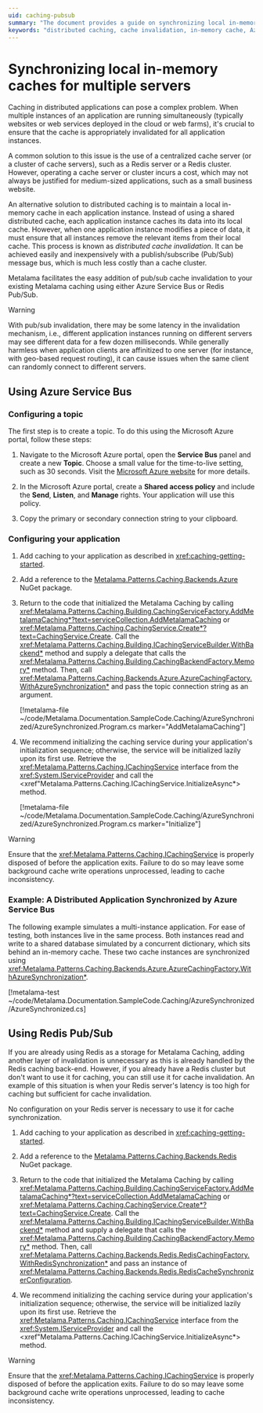 ```yaml
---
uid: caching-pubsub
summary: "The document provides a guide on synchronizing local in-memory caches across multiple servers using Metalama's publish/subscribe (Pub/Sub) message bus. It details the process using Azure Service Bus and Redis Pub/Sub."
keywords: "distributed caching, cache invalidation, in-memory cache, Azure Service Bus, Redis Pub/Sub, Metalama, publish/subscribe, cache synchronization, cache consistency"
---
```

# Synchronizing local in-memory caches for multiple servers

Caching in distributed applications can pose a complex problem. When multiple instances of an application are running simultaneously (typically websites or web services deployed in the cloud or web farms), it's crucial to ensure that the cache is appropriately invalidated for all application instances.

A common solution to this issue is the use of a centralized cache server (or a cluster of cache servers), such as a Redis server or a Redis cluster. However, operating a cache server or cluster incurs a cost, which may not always be justified for medium-sized applications, such as a small business website.

An alternative solution to distributed caching is to maintain a local in-memory cache in each application instance. Instead of using a shared distributed cache, each application instance caches its data into its local cache. However, when one application instance modifies a piece of data, it must ensure that all instances remove the relevant items from their local cache. This process is known as *distributed cache invalidation*. It can be achieved easily and inexpensively with a publish/subscribe (Pub/Sub) message bus, which is much less costly than a cache cluster.

Metalama facilitates the easy addition of pub/sub cache invalidation to your existing Metalama caching using either Azure Service Bus or Redis Pub/Sub.

> [!WARNING]
> With pub/sub invalidation, there may be some latency in the invalidation mechanism, i.e., different application instances running on different servers may see different data for a few dozen milliseconds. While generally harmless when application clients are affinitized to one server (for instance, with geo-based request routing), it can cause issues when the same client can randomly connect to different servers.


## Using Azure Service Bus


### Configuring a topic

The first step is to create a topic. To do this using the Microsoft Azure portal, follow these steps:

1. Navigate to the Microsoft Azure portal, open the **Service Bus** panel and create a new **Topic**. Choose a small value for the time-to-live setting, such as 30 seconds. Visit the [Microsoft Azure website](https://learn.microsoft.com/en-us/azure/service-bus-messaging/service-bus-quickstart-topics-subscriptions-portal) for more details.

2. In the Microsoft Azure portal, create a **Shared access policy** and include the **Send**, **Listen**, and **Manage** rights. Your application will use this policy.

3. Copy the primary or secondary connection string to your clipboard.


### Configuring your application

1. Add caching to your application as described in <xref:caching-getting-started>.

2. Add a reference to the [Metalama.Patterns.Caching.Backends.Azure](https://www.nuget.org/packages/Metalama.Patterns.Caching.Backends.Azure/) NuGet package.

3. Return to the code that initialized the Metalama Caching by calling <xref:Metalama.Patterns.Caching.Building.CachingServiceFactory.AddMetalamaCaching*?text=serviceCollection.AddMetalamaCaching> or <xref:Metalama.Patterns.Caching.CachingService.Create*?text=CachingService.Create>. Call the <xref:Metalama.Patterns.Caching.Building.ICachingServiceBuilder.WithBackend*> method and supply a delegate that calls the <xref:Metalama.Patterns.Caching.Building.CachingBackendFactory.Memory*> method. Then, call <xref:Metalama.Patterns.Caching.Backends.Azure.AzureCachingFactory.WithAzureSynchronization*> and pass the topic connection string as an argument.

    [!metalama-file ~/code/Metalama.Documentation.SampleCode.Caching/AzureSynchronized/AzureSynchronized.Program.cs marker="AddMetalamaCaching"]

4. We recommend initializing the caching service during your application's initialization sequence; otherwise, the service will be initialized lazily upon its first use. Retrieve the <xref:Metalama.Patterns.Caching.ICachingService> interface from the <xref:System.IServiceProvider> and call the <xref"Metalama.Patterns.Caching.ICachingService.InitializeAsync*> method.

    [!metalama-file ~/code/Metalama.Documentation.SampleCode.Caching/AzureSynchronized/AzureSynchronized.Program.cs marker="Initialize"]


> [!WARNING]
> Ensure that the <xref:Metalama.Patterns.Caching.ICachingService> is properly disposed of before the application exits. Failure to do so may leave some background cache write operations unprocessed, leading to cache inconsistency.


### Example: A Distributed Application Synchronized by Azure Service Bus

The following example simulates a multi-instance application. For ease of testing, both instances live in the same process. Both instances read and write to a shared database simulated by a concurrent dictionary, which sits behind an in-memory cache. These two cache instances are synchronized using <xref:Metalama.Patterns.Caching.Backends.Azure.AzureCachingFactory.WithAzureSynchronization*>.

[!metalama-test ~/code/Metalama.Documentation.SampleCode.Caching/AzureSynchronized/AzureSynchronized.cs]


## Using Redis Pub/Sub

If you are already using Redis as a storage for Metalama Caching, adding another layer of invalidation is unnecessary as this is already handled by the Redis caching back-end. However, if you already have a Redis cluster but don't want to use it for caching, you can still use it for cache invalidation. An example of this situation is when your Redis server's latency is too high for caching but sufficient for cache invalidation.

No configuration on your Redis server is necessary to use it for cache synchronization.

1. Add caching to your application as described in <xref:caching-getting-started>.
2. Add a reference to the [Metalama.Patterns.Caching.Backends.Redis](https://www.nuget.org/packages/Metalama.Patterns.Caching.Backends.Redis/) NuGet package.

3. Return to the code that initialized the Metalama Caching by calling <xref:Metalama.Patterns.Caching.Building.CachingServiceFactory.AddMetalamaCaching*?text=serviceCollection.AddMetalamaCaching> or <xref:Metalama.Patterns.Caching.CachingService.Create*?text=CachingService.Create>. Call the <xref:Metalama.Patterns.Caching.Building.ICachingServiceBuilder.WithBackend*> method and supply a delegate that calls the <xref:Metalama.Patterns.Caching.Building.CachingBackendFactory.Memory*> method. Then, call <xref:Metalama.Patterns.Caching.Backends.Redis.RedisCachingFactory.WithRedisSynchronization*> and pass an instance of <xref:Metalama.Patterns.Caching.Backends.Redis.RedisCacheSynchronizerConfiguration>.

4. We recommend initializing the caching service during your application's initialization sequence; otherwise, the service will be initialized lazily upon its first use. Retrieve the <xref:Metalama.Patterns.Caching.ICachingService> interface from the <xref:System.IServiceProvider> and call the <xref"Metalama.Patterns.Caching.ICachingService.InitializeAsync*> method.

> [!WARNING]
> Ensure that the <xref:Metalama.Patterns.Caching.ICachingService> is properly disposed of before the application exits. Failure to do so may leave some background cache write operations unprocessed, leading to cache inconsistency.



